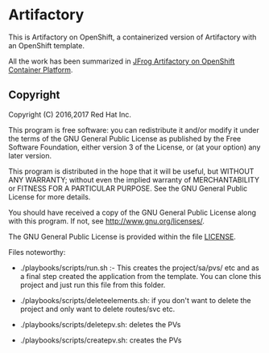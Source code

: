 # Artifactory

This is Artifactory on OpenShift, a containerized version of Artifactory with an OpenShift template.

All the work has been summarized in [JFrog Artifactory on OpenShift Container Platform](https://access.redhat.com/documentation/en-us/reference_architectures/2017/html-single/jfrog_artifactory_on_openshift_container_platform/).

## Copyright

Copyright (C) 2016,2017 Red Hat Inc.

This program is free software: you can redistribute it and/or modify
it under the terms of the GNU General Public License as published by
the Free Software Foundation, either version 3 of the License, or
(at your option) any later version.

This program is distributed in the hope that it will be useful,
but WITHOUT ANY WARRANTY; without even the implied warranty of
MERCHANTABILITY or FITNESS FOR A PARTICULAR PURPOSE.  See the
GNU General Public License for more details.

You should have received a copy of the GNU General Public License
along with this program. If not, see <http://www.gnu.org/licenses/>.

The GNU General Public License is provided within the file [LICENSE](LICENSE).



Files noteworthy:

* ./playbooks/scripts/run.sh :- This creates the project/sa/pvs/ etc and as a final step created the application from the template. You can clone this project and just run this file from this folder. 

* ./playbooks/scripts/deleteelements.sh: if you don't want to delete the project and only want to delete routes/svc etc.

* ./playbooks/scripts/deletepv.sh: deletes the PVs
* ./playbooks/scripts/createpv.sh: creates the PVs

